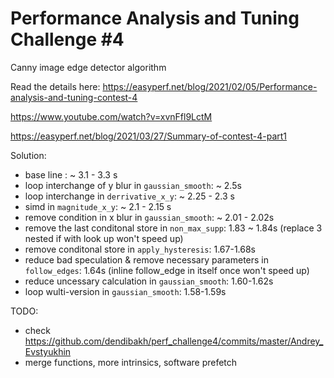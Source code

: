 # Performance Analysis and Tuning Challenge #4

Canny image edge detector algorithm

Read the details here:
https://easyperf.net/blog/2021/02/05/Performance-analysis-and-tuning-contest-4

https://www.youtube.com/watch?v=xvnFfl9LctM

https://easyperf.net/blog/2021/03/27/Summary-of-contest-4-part1

Solution:
* base line : ~ 3.1 - 3.3 s
* loop interchange of y blur in `gaussian_smooth`:  ~ 2.5s
* loop interchange in `derrivative_x_y`:  ~ 2.25 - 2.3 s
* simd in `magnitude_x_y`:  ~ 2.1 - 2.15 s
* remove condition in x blur in `gaussian_smooth`:  ~ 2.01 - 2.02s
* remove the last conditonal store in `non_max_supp`: 1.83 ~ 1.84s (replace 3 nested if with look up won't speed up)
* remove conditonal store in `apply_hysteresis`: 1.67-1.68s
* reduce bad speculation & remove necessary parameters in `follow_edges`: 1.64s (inline follow_edge in itself once won't speed up)
* reduce uncessary calculation in `gaussian_smooth`: 1.60-1.62s
* loop wulti-version in `gaussian_smooth`: 1.58-1.59s

TODO:
* check https://github.com/dendibakh/perf_challenge4/commits/master/Andrey_Evstyukhin
* merge functions, more intrinsics, software prefetch